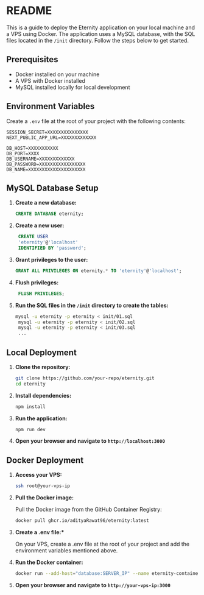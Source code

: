 # README

This is a guide to deploy the Eternity application on your local machine and a VPS using Docker. The application uses a MySQL database, with the SQL files located in the `/init` directory. Follow the steps below to get started.

## Prerequisites

- Docker installed on your machine
- A VPS with Docker installed
- MySQL installed locally for local development

## Environment Variables

Create a `.env` file at the root of your project with the following contents:

```
SESSION_SECRET=XXXXXXXXXXXXXXX
NEXT_PUBLIC_APP_URL=XXXXXXXXXXXXX

DB_HOST=XXXXXXXXXXX
DB_PORT=XXXX
DB_USERNAME=XXXXXXXXXXXXX
DB_PASSWORD=XXXXXXXXXXXXXXXXX
DB_NAME=XXXXXXXXXXXXXXXXXXXXX
```

## MySQL Database Setup

1. **Create a new database:**

   ```sql
   CREATE DATABASE eternity;
   ```

2. **Create a new user:**

   ```sql
    CREATE USER
    'eternity'@'localhost'
    IDENTIFIED BY 'password';
   ```

3. **Grant privileges to the user:**

   ```sql
   GRANT ALL PRIVILEGES ON eternity.* TO 'eternity'@'localhost';
   ```

4. **Flush privileges:**

   ```sql
    FLUSH PRIVILEGES;
   ```

5. **Run the SQL files in the `/init` directory to create the tables:**

   ```bash
   mysql -u eternity -p eternity < init/01.sql
    mysql -u eternity -p eternity < init/02.sql
    mysql -u eternity -p eternity < init/03.sql
    ...
   ```

## Local Deployment

1. **Clone the repository:**

   ```bash
   git clone https://github.com/your-repo/eternity.git
   cd eternity

   ```

2. **Install dependencies:**

   ```bash
   npm install
   ```

3. **Run the application:**

   ```bash
   npm run dev
   ```

4. **Open your browser and navigate to `http://localhost:3000`**

## Docker Deployment

1. **Access your VPS:**

   ```bash
   ssh root@your-vps-ip
   ```

2. **Pull the Docker image:**

   Pull the Docker image from the GitHub Container Registry:

   ```bash
   docker pull ghcr.io/adityaRawat96/eternity:latest
   ```

3. **Create a .env file:\***

   On your VPS, create a .env file at the root of your project and add the environment variables mentioned above.

4. **Run the Docker container:**

   ```bash
   docker run --add-host="database:SERVER_IP" --name eternity-container -p 3000:3000 ghcr.io/adityarawat96/eternity:latest
   ```

5. **Open your browser and navigate to `http://your-vps-ip:3000`**
